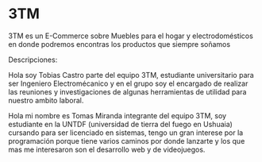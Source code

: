 # 3TM
3TM es un E-Commerce sobre Muebles para el hogar y electrodomésticos en donde podremos encontras los productos que siempre soñamos 

Descripciones:

 Hola soy Tobias Castro parte del equipo 3TM, estudiante universitario para ser Ingeniero Electromécanico y en el grupo soy el encargado de realizar las reuniones y investigaciones de algunas herramientas de utilidad para nuestro ambito laboral.

 Hola mi nombre es Tomas Miranda integrante del equipo 3TM, soy estudiante en la UNTDF (universidad de tierra del fuego en Ushuaia) cursando para ser licenciado en sistemas, tengo un gran interese por la programación porque tiene varios caminos por donde lanzarte y los que mas me interesaron son el desarrollo web y de videojuegos. 